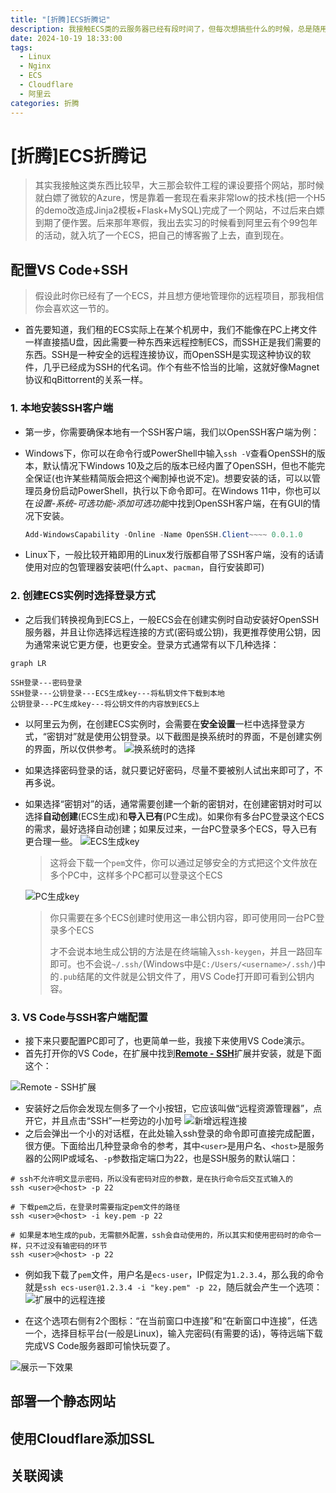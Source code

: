 ```yaml
---
title: "[折腾]ECS折腾记"
description: 我接触ECS类的云服务器已经有段时间了，但每次想搞些什么的时候，总是随用随查，没有一个系统的记录。因此这里记录一下我在ECS上折腾的一些事情。
date: 2024-10-19 18:33:00
tags:
  - Linux
  - Nginx
  - ECS
  - Cloudflare
  - 阿里云
categories: 折腾
---
```


# [折腾]ECS折腾记

> 其实我接触这类东西比较早，大三那会软件工程的课设要搭个网站，那时候就白嫖了微软的Azure，愣是靠着一套现在看来非常low的技术栈(把一个H5的demo改造成Jinja2模板+Flask+MySQL)完成了一个网站，不过后来白嫖到期了便作罢。后来那年寒假，我出去实习的时候看到阿里云有个99包年的活动，就入坑了一个ECS，把自己的博客搬了上去，直到现在。

## 配置VS Code+SSH

> 假设此时你已经有了一个ECS，并且想方便地管理你的远程项目，那我相信你会喜欢这一节的。

- 首先要知道，我们租的ECS实际上在某个机房中，我们不能像在PC上拷文件一样直接插U盘，因此需要一种东西来远程控制ECS，而SSH正是我们需要的东西。SSH是一种安全的远程连接协议，而OpenSSH是实现这种协议的软件，几乎已经成为SSH的代名词。作个有些不恰当的比喻，这就好像Magnet协议和qBittorrent的关系一样。

### 1. 本地安装SSH客户端

- 第一步，你需要确保本地有一个SSH客户端，我们以OpenSSH客户端为例：
- Windows下，你可以在命令行或PowerShell中输入`ssh -V`查看OpenSSH的版本，默认情况下Windows 10及之后的版本已经内置了OpenSSH，但也不能完全保证(也许某些精简版会把这个阉割掉也说不定)。想要安装的话，可以以管理员身份启动PowerShell，执行以下命令即可。在Windows 11中，你也可以在*设置-系统-可选功能-添加可选功能*中找到OpenSSH客户端，在有GUI的情况下安装。

  ```powershell
  Add-WindowsCapability -Online -Name OpenSSH.Client~~~~ 0.0.1.0
  ```

- Linux下，一般比较开箱即用的Linux发行版都自带了SSH客户端，没有的话请使用对应的包管理器安装吧(什么`apt`、`pacman`，自行安装即可)

### 2. 创建ECS实例时选择登录方式

- 之后我们转换视角到ECS上，一般ECS会在创建实例时自动安装好OpenSSH服务器，并且让你选择远程连接的方式(密码或公钥)，我更推荐使用公钥，因为通常来说它更方便，也更安全。登录方式通常有以下几种选择：

```mermaid
graph LR

SSH登录---密码登录
SSH登录---公钥登录---ECS生成key---将私钥文件下载到本地
公钥登录---PC生成key---将公钥文件的内容放到ECS上
```

- 以阿里云为例，在创建ECS实例时，会需要在**安全设置**一栏中选择登录方式，“密钥对”就是使用公钥登录。以下截图是换系统时的界面，不是创建实例的界面，所以仅供参考。
  ![换系统时的选择](./ECS_换系统.webp)
- 如果选择密码登录的话，就只要记好密码，尽量不要被别人试出来即可了，不再多说。
- 如果选择“密钥对”的话，通常需要创建一个新的密钥对，在创建密钥对时可以选择**自动创建**(ECS生成)和**导入已有**(PC生成)。如果你有多台PC登录这个ECS的需求，最好选择自动创建；如果反过来，一台PC登录多个ECS，导入已有更合理一些。
  ![ECS生成key](./ECS_ECS生成key.webp)
  
  > 这将会下载一个`pem`文件，你可以通过足够安全的方式把这个文件放在多个PC中，这样多个PC都可以登录这个ECS
  
  ![PC生成key](./ECS_PC上传公钥内容.webp "这个内容只是示例")
  
  > 你只需要在多个ECS创建时使用这一串公钥内容，即可使用同一台PC登录多个ECS
  >
  > 才不会说本地生成公钥的方法是在终端输入`ssh-keygen`，并且一路回车即可。也不会说`~/.ssh/`(Windows中是`C:/Users/<username>/.ssh/`)中的`.pub`结尾的文件就是公钥文件了，用VS Code打开即可看到公钥内容。

### 3. VS Code与SSH客户端配置

- 接下来只要配置PC即可了，也更简单一些，我接下来使用VS Code演示。
- 首先打开你的VS Code，在扩展中找到[**Remote - SSH**](https://marketplace.visualstudio.com/items?itemName=ms-vscode-remote.remote-ssh)扩展并安装，就是下面这个：

![Remote - SSH扩展](./ECS_Remote%20-%20SSH扩展.webp)

- 安装好之后你会发现左侧多了一个小按钮，它应该叫做“远程资源管理器”，点开它，并且点击“SSH”一栏旁边的小加号
![新增远程连接](./ECS_新增远程连接.webp)
- 之后会弹出一个小的对话框，在此处输入ssh登录的命令即可直接完成配置，很方便。下面给出几种登录命令的参考，其中`<user>`是用户名、`<host>`是服务器的公网IP或域名、`-p`参数指定端口为22，也是SSH服务的默认端口：

```shell
# ssh不允许明文显示密码，所以没有密码对应的参数，是在执行命令后交互式输入的
ssh <user>@<host> -p 22

# 下载pem之后，在登录时需要指定pem文件的路径
ssh <user>@<host> -i key.pem -p 22

# 如果是本地生成的pub，无需额外配置，ssh会自动使用的，所以其实和使用密码时的命令一样，只不过没有输密码的环节
ssh <user>@<host> -p 22
```

- 例如我下载了`pem`文件，用户名是`ecs-user`，IP假定为`1.2.3.4`，那么我的命令就是`ssh ecs-user@1.2.3.4 -i "key.pem" -p 22`，随后就会产生一个选项：
![扩展中的远程连接](./ECS_扩展中的远程连接.webp)

- 在这个选项右侧有2个图标：“在当前窗口中连接”和“在新窗口中连接”，任选一个，选择目标平台(一般是Linux)，输入完密码(有需要的话)，等待远端下载完成VS Code服务器即可愉快玩耍了。

![展示一下效果](ECS_展示一下.webp)

## 部署一个静态网站

## 使用Cloudflare添加SSL

## 关联阅读

